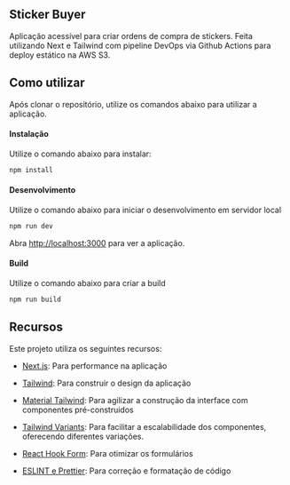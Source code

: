 ## Sticker Buyer

Aplicação acessível para criar ordens de compra de stickers. Feita utilizando Next e Tailwind com pipeline DevOps via Github Actions para deploy estático na AWS S3.
## Como utilizar

Após clonar o repositório, utilize os comandos abaixo para utilizar a aplicação.

#### Instalação
 Utilize o comando abaixo para instalar:

```bash
npm install
```

#### Desenvolvimento
 Utilize o comando abaixo para iniciar o desenvolvimento em servidor local
```bash
npm run dev
```
Abra [http://localhost:3000](http://localhost:3000) para ver a aplicação.
#### Build
 Utilize o comando abaixo para criar a build
```bash
npm run build
```



## Recursos
Este projeto utiliza os seguintes recursos:

- [Next.js](https://nextjs.org/docs): Para performance na aplicação
- [Tailwind](https://tailwindcss.com/docs/installation): Para construir o design da aplicação

- [Material Tailwind](https://www.material-tailwind.com/docs/react/installation): Para agilizar a construção da interface com componentes pré-construidos

- [Tailwind Variants](https://www.tailwind-variants.org/docs/introduction): Para facilitar a escalabilidade dos componentes, oferecendo diferentes variações.

- [React Hook Form](https://react-hook-form.com/docs/useform): Para otimizar os formulários

- [ESLINT e Prettier](https://prettier.io/docs/en/): Para correção e formatação de código